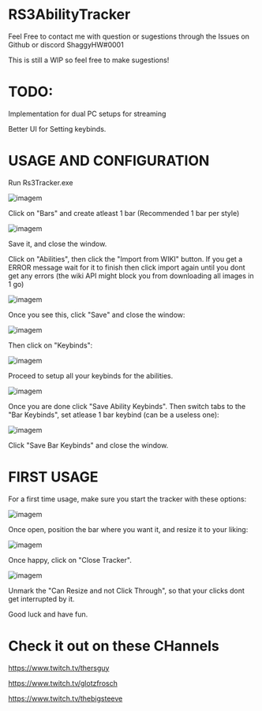 # RS3AbilityTracker
Feel Free to contact me with question or sugestions through the Issues on Github or discord ShaggyHW#0001

This is still a WIP so feel free to make sugestions!

# TODO:

Implementation for dual PC setups for streaming

Better UI for Setting keybinds.

# USAGE AND CONFIGURATION

Run Rs3Tracker.exe

![imagem](https://github.com/ShaggyHW/RS3AbilityTracker/assets/20775207/3ceb51cd-cf77-4f3f-a058-fac19d1fe852)

Click on "Bars" and create atleast 1 bar (Recommended 1 bar per style)

![imagem](https://github.com/ShaggyHW/RS3AbilityTracker/assets/20775207/9fb82251-6c96-4ff7-aecb-943f961281c9)

Save it, and close the window.

Click on "Abilities", then click the "Import from WIKI" button.
If you get a ERROR message wait for it to finish then click import again until you dont get any errors (the wiki API might block you from downloading all images in 1 go)

![imagem](https://github.com/ShaggyHW/RS3AbilityTracker/assets/20775207/cb393e15-e83a-4e21-8418-6fac0d7cf148)

Once you see this, click "Save" and close the window:

![imagem](https://github.com/ShaggyHW/RS3AbilityTracker/assets/20775207/1bd3c837-14de-4c0f-b48a-4528f90a045c)

Then click on "Keybinds":

![imagem](https://github.com/ShaggyHW/RS3AbilityTracker/assets/20775207/7f993b92-96b1-4f99-bec5-859b849e0f9b)

Proceed to setup all your keybinds for the abilities.

![imagem](https://github.com/ShaggyHW/RS3AbilityTracker/assets/20775207/dc23636a-fb88-4126-bef1-099bc19d88f6)

Once you are done click "Save Ability Keybinds". Then switch tabs to the "Bar Keybinds", set atlease 1 bar keybind (can be a useless one):

![imagem](https://github.com/ShaggyHW/RS3AbilityTracker/assets/20775207/3ccd3841-c043-4064-b144-b9298ca3be62)

Click "Save Bar Keybinds" and close the window.

# FIRST USAGE

For a first time usage, make sure you start the tracker with these options:

![imagem](https://github.com/ShaggyHW/RS3AbilityTracker/assets/20775207/4d2930b6-0dfc-49c5-b242-87683fd655e9)

Once open, position the bar where you want it, and resize it to your liking:

![imagem](https://github.com/ShaggyHW/RS3AbilityTracker/assets/20775207/0f8b41fb-79e9-4c92-935f-eb3a4cf15876)

Once happy, click on "Close Tracker".

![imagem](https://github.com/ShaggyHW/RS3AbilityTracker/assets/20775207/d0ddb717-d755-4563-b4a6-aeb8bd6a2eec)

Unmark the "Can Resize and not Click Through", so that your clicks dont get interrupted by it.

Good luck and have fun.


# Check it out on these CHannels

https://www.twitch.tv/thersguy

https://www.twitch.tv/glotzfrosch

https://www.twitch.tv/thebigsteeve
